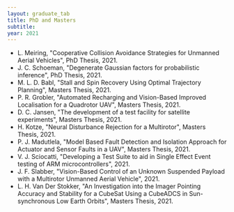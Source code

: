 ```yaml
---
layout: graduate_tab
title: PhD and Masters
subtitle: 
year: 2021
---
```

<!---
#### 2021
-->

- L. Meiring, "Cooperative Collision Avoidance Strategies for Unmanned Aerial Vehicles", PhD Thesis, 2021.
- J. C. Schoeman, "Degenerate Gaussian factors for probabilistic inference", PhD Thesis, 2021.
- M. L. D. Babl, "Stall and Spin Recovery Using Optimal Trajectory Planning", Masters Thesis, 2021.
- P. R. Grobler, "Automated Recharging and Vision-Based Improved Localisation for a Quadrotor UAV", Masters Thesis, 2021.
- D. C. Jansen, "The development of a test facility for satellite experiments", Masters Thesis, 2021.
- H. Kotze, "Neural Disturbance Rejection for a Multirotor", Masters Thesis, 2021.
- P. J. Madutlela, "Model Based Fault Detection and Isolation Approach for Actuator and Sensor Faults in a UAV", Masters Thesis, 2021.
- V. J. Sciocatti, "Developing a Test Suite to aid in Single Effect Event testing of ARM microcontrollers", 2021.
- J. F. Slabber, "Vision-Based Control of an Unknown Suspended Payload with a Multirotor Unmanned Aerial Vehicle", 2021.
- L. H. Van Der Stokker, "An Investigation into the Imager Pointing Accuracy and Stability for a CubeSat Using a CubeADCS in Sun-synchronous Low Earth Orbits", Masters Thesis, 2021.


